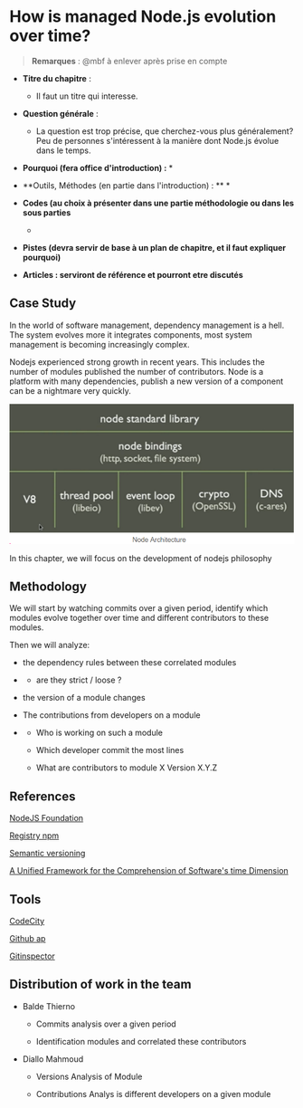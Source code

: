 # How is managed Node.js evolution over time?


> **Remarques** : @mbf à enlever après prise en compte

* **Titre du chapitre** : 
  *   Il faut un titre qui interesse. 
* **Question générale** : 
  *   La question est trop précise, que cherchez-vous plus généralement? Peu de personnes s'intéressent à la manière dont Node.js évolue dans le temps.
* **Pourquoi \(fera office d'introduction\) :**
  *   
* **Outils, Méthodes \(en partie dans l'introduction\) : **
  *   
* **Codes \(au choix à présenter dans une partie méthodologie ou dans les sous parties**

  * 

* **Pistes \(devra servir de base à un plan de chapitre, et il faut expliquer pourquoi\)**

* **Articles : serviront de référence et pourront etre discutés**


## Case Study

In the world of software management, dependency management is a hell. The system evolves more it integrates components, most system management is becoming increasingly complex.

Nodejs experienced strong growth in recent years. This includes the number of modules published the number of contributors. Node is a platform with many dependencies, publish a new version of a component can be a nightmare very quickly.

​​![](/assets/Capture.PNG)

In this chapter, we will focus on the development of nodejs philosophy

## Methodology

We will start by watching commits over a given period, identify which modules evolve together over time and different contributors to these modules.

Then we will analyze:

* the dependency rules between these correlated modules

* * are they strict / loose ?
* the version of a module changes

* The contributions from developers on a module

* * Who is working on such a module

  * Which developer commit the most lines

  * What are contributors to module X Version X.Y.Z

## References

[NodeJS ​Foundation](https://nodejs.org/en/foundation/)

​[Registry npm](https://www.npmjs.com/package/npm-registry)​

​[Semantic versioning​](http://semver.org/lang/fr/)

​[A Unified Framework for the Comprehension of Software's time Dimension​](https://papyrus.bib.umontreal.ca/xmlui/bitstream/handle/1866/11998/Benomar_Omar_2015_these.pdf?sequence=2&isAllowed=y)

## Tools

​[CodeCity​](https://wettel.github.io/codecity.html)

​[Github ap​](https://developer.github.com/v3/)

​[Gitinspector](https://github.com/ejwa/gitinspector)​

## Distribution of work in the team

* Balde Thierno

  * Commits analysis over a given period

  * Identification modules and correlated these contributors

* Diallo Mahmoud

  * Versions Analysis of Module

  * Contributions Analys is different developers on a given module



